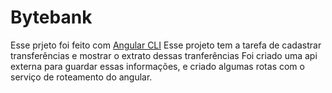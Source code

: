 # Bytebank

Esse prjeto foi feito com  [Angular CLI](https://github.com/angular/angular-cli) 
Esse projeto tem a tarefa de cadastrar transferências e mostrar o extrato dessas tranferências
Foi criado uma api externa para guardar essas informações, e criado algumas rotas com o serviço de roteamento do angular.

